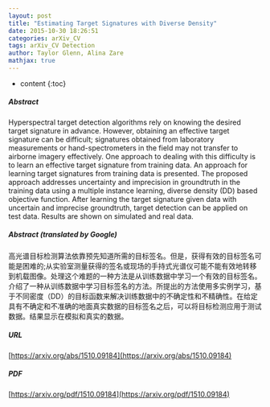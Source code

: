 ```yaml
---
layout: post
title: "Estimating Target Signatures with Diverse Density"
date: 2015-10-30 18:26:51
categories: arXiv_CV
tags: arXiv_CV Detection
author: Taylor Glenn, Alina Zare
mathjax: true
---
```


* content
{:toc}

##### Abstract
Hyperspectral target detection algorithms rely on knowing the desired target signature in advance. However, obtaining an effective target signature can be difficult; signatures obtained from laboratory measurements or hand-spectrometers in the field may not transfer to airborne imagery effectively. One approach to dealing with this difficulty is to learn an effective target signature from training data. An approach for learning target signatures from training data is presented. The proposed approach addresses uncertainty and imprecision in groundtruth in the training data using a multiple instance learning, diverse density (DD) based objective function. After learning the target signature given data with uncertain and imprecise groundtruth, target detection can be applied on test data. Results are shown on simulated and real data.

##### Abstract (translated by Google)
高光谱目标检测算法依靠预先知道所需的目标签名。但是，获得有效的目标签名可能是困难的;从实验室测量获得的签名或现场的手持式光谱仪可能不能有效地转移到机载图像。处理这个难题的一种方法是从训练数据中学习一个有效的目标签名。介绍了一种从训练数据中学习目标签名的方法。所提出的方法使用多实例学习，基于不同密度（DD）的目标函数来解决训练数据中的不确定性和不精确性。在给定具有不确定和不准确的地面真实数据的目标签名之后，可以将目标检测应用于测试数据。结果显示在模拟和真实的数据。

##### URL
[https://arxiv.org/abs/1510.09184](https://arxiv.org/abs/1510.09184)

##### PDF
[https://arxiv.org/pdf/1510.09184](https://arxiv.org/pdf/1510.09184)

